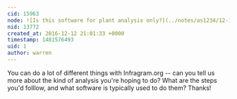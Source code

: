 ```yaml
---
cid: 15963
node: ![Is this software for plant analysis only?](../notes/as1234/12-12-2016/is-this-software-for-plant-analysis-only)
nid: 13772
created_at: 2016-12-12 21:01:33 +0000
timestamp: 1481576493
uid: 1
author: warren
---
```


You can do a lot of different things with Infragram.org -- can you tell us more about the kind of analysis you're hoping to do? What are the steps you'd folllow, and what software is typically used to do them? Thanks!